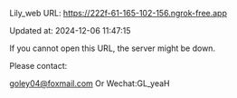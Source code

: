 Lily_web URL: https://222f-61-165-102-156.ngrok-free.app

Updated at: 2024-12-06 11:47:15

If you cannot open this URL, the server might be down.

Please contact: 

goley04@foxmail.com Or Wechat:GL_yeaH